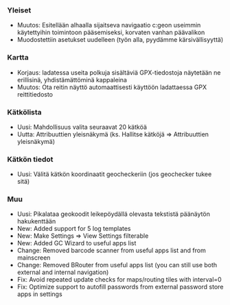### Yleiset
- Muutos: Esitellään alhaalla sijaitseva navigaatio c:geon useimmin käytettyihin toimintoon pääsemiseksi, korvaten vanhan päävalikon
- Muodostettiin asetukset uudelleen (työn alla, pyydämme kärsivällisyyttä)

### Kartta
- Korjaus: ladatessa useita polkuja sisältäviä GPX-tiedostoja näytetään ne erillisinä, yhdistämättöminä kappaleina
- Muutos: Ota reitin näyttö automaattisesti käyttöön ladattaessa GPX reittitiedosto

### Kätkölista
- Uusi: Mahdollisuus valita seuraavat 20 kätköä
- Uutta: Attribuuttien yleisnäkymä (ks. Hallitse kätköjä => Attribuuttien yleisnäkymä)

### Kätkön tiedot
- Uusi: Välitä kätkön koordinaatit geocheckeriin (jos geochecker tukee sitä)

### Muu
- Uusi: Pikalataa geokoodit leikepöydällä olevasta tekstistä päänäytön hakukenttään
- New: Added support for 5 log templates
- New: Make Settings => View Settings filterable
- New: Added GC Wizard to useful apps list
- Change: Removed barcode scanner from useful apps list and from mainscreen
- Change: Removed BRouter from useful apps list (you can still use both external and internal navigation)
- Fix: Avoid repeated update checks for maps/routing tiles with interval=0
- Fix: Optimize support to autofill passwords from external password store apps in settings
